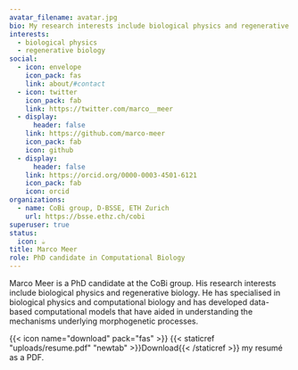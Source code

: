 ```yaml
---
avatar_filename: avatar.jpg
bio: My research interests include biological physics and regenerative biology.
interests:
  - biological physics
  - regenerative biology
social:
  - icon: envelope
    icon_pack: fas
    link: about/#contact
  - icon: twitter
    icon_pack: fab
    link: https://twitter.com/marco__meer
  - display:
      header: false
    link: https://github.com/marco-meer
    icon_pack: fab
    icon: github
  - display:
      header: false
    link: https://orcid.org/0000-0003-4501-6121
    icon_pack: fab
    icon: orcid
organizations:
  - name: CoBi group, D-BSSE, ETH Zurich
    url: https://bsse.ethz.ch/cobi
superuser: true
status:
  icon: ☕️
title: Marco Meer
role: PhD candidate in Computational Biology
---
```

Marco Meer is a PhD candidate at the CoBi group. His research interests  include biological physics and regenerative biology. He has specialised in biological physics and computational biology and has developed data-based computational models that have aided in understanding the mechanisms underlying morphogenetic processes.

<!--EndFragment-->

{{< icon name="download" pack="fas" >}} {{< staticref "uploads/resume.pdf" "newtab" >}}Download{{< /staticref >}} my resumé as a PDF.